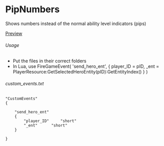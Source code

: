 # PipNumbers

Shows numbers instead of the normal ability level indicators (pips)

[Preview](http://puu.sh/gb6ND/750caed197.jpg)

###### Usage

* Put the files in their correct folders
* In Lua, use FireGameEvent( 'send_hero_ent', { player_ID = pID, _ent = PlayerResource:GetSelectedHeroEntity(pID):GetEntityIndex() } )

###### custom_events.txt

```
"CustomEvents"
{
	
	"send_hero_ent"
	{
		"player_ID"		"short"
		"_ent"		"short"
	}
	
}
```
